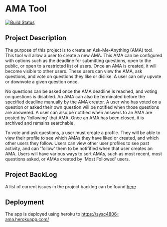 # AMA Tool

[![Build Status](https://travis-ci.com/4806/ama.svg?token=MPuUxtfuLzmhXtay93BR&branch=master)](https://travis-ci.com/4806/ama)

## Project Description

The purpose of this project is to create an Ask-Me-Anything (AMA) tool. This tool will allow a user to 
create a new AMA. This AMA can be configured with options such as the deadline for submitting questions,
open to the public, or open to a restricted list of users. Once an AMA is created, it will become visible
to other users. These users can view the AMA, ask questions, and vote on questions they like or dislike. 
A user can only upvote or downvote a given question once. 

No questions can be asked once the AMA deadline is reached, and voting on questions is disabled. An AMA can 
also be terminated before the specified deadline manually by the AMA creator. A user who has voted on a
question or asked their own question will be notified when those questions are answered. A user can also be
notified when answers to an AMA are posted by 'following' that AMA. Once an AMA has been closed, it is 
archived and remains searchable.  

To vote and ask questions, a user must create a profile. They will be able to view their profile to see which
AMAs they have liked or created, and which other users they follow. Users can view other user profiles to see
past activity, and can 'follow' them to be notifified when that user creates an AMA. Users will have various 
ways to sort AMAs, such as most recent, most questions asked, or AMAs created by 'Most Followed' users.

   
## Project BackLog

A list of current issues in the project backlog can be found [here](https://github.com/4806/ama/milestone/1)

## Deployment

The app is deployed using heroku to https://sysc4806-ama.herokuapp.com/

